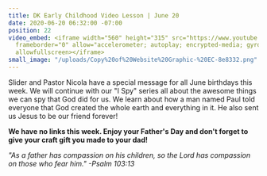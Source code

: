 ```yaml
---
title: DK Early Childhood Video Lesson | June 20
date: 2020-06-20 06:32:00 -07:00
position: 22
video_embed: <iframe width="560" height="315" src="https://www.youtube.com/embed/flVoIkRg028"
  frameborder="0" allow="accelerometer; autoplay; encrypted-media; gyroscope; picture-in-picture"
  allowfullscreen></iframe>
small_image: "/uploads/Copy%20of%20Website%20Graphic-%20EC-8e8332.png"
---
```


Slider and Pastor Nicola have a special message for all June birthdays this week. We will continue with our "I Spy" series all about the awesome things we can spy that God did for us. We learn about how a man named Paul told everyone that God created the whole earth and everything in it. He also sent us Jesus to be our friend forever!

**We have no links this week. Enjoy your Father's Day and don't forget to give your craft gift you made to your dad!**

*"As a father has compassion on his children, so the Lord has compassion on those who fear him." -Psalm 103:13*